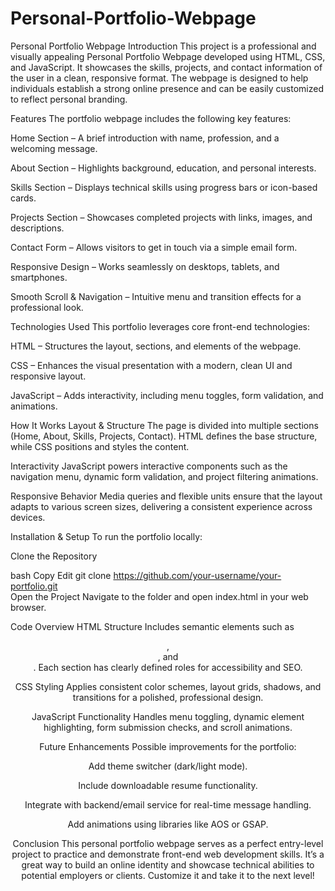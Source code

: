 # Personal-Portfolio-Webpage



Personal Portfolio Webpage
Introduction
This project is a professional and visually appealing Personal Portfolio Webpage developed using HTML, CSS, and JavaScript. It showcases the skills, projects, and contact information of the user in a clean, responsive format. The webpage is designed to help individuals establish a strong online presence and can be easily customized to reflect personal branding.

Features
The portfolio webpage includes the following key features:

Home Section – A brief introduction with name, profession, and a welcoming message.

About Section – Highlights background, education, and personal interests.

Skills Section – Displays technical skills using progress bars or icon-based cards.

Projects Section – Showcases completed projects with links, images, and descriptions.

Contact Form – Allows visitors to get in touch via a simple email form.

Responsive Design – Works seamlessly on desktops, tablets, and smartphones.

Smooth Scroll & Navigation – Intuitive menu and transition effects for a professional look.

Technologies Used
This portfolio leverages core front-end technologies:

HTML – Structures the layout, sections, and elements of the webpage.

CSS – Enhances the visual presentation with a modern, clean UI and responsive layout.

JavaScript – Adds interactivity, including menu toggles, form validation, and animations.

How It Works
Layout & Structure
The page is divided into multiple sections (Home, About, Skills, Projects, Contact). HTML defines the base structure, while CSS positions and styles the content.

Interactivity
JavaScript powers interactive components such as the navigation menu, dynamic form validation, and project filtering animations.

Responsive Behavior
Media queries and flexible units ensure that the layout adapts to various screen sizes, delivering a consistent experience across devices.

Installation & Setup
To run the portfolio locally:

Clone the Repository

bash
Copy
Edit
git clone https://github.com/your-username/your-portfolio.git  
Open the Project
Navigate to the folder and open index.html in your web browser.

Code Overview
HTML Structure
Includes semantic elements such as <header>, <section>, and <footer>. Each section has clearly defined roles for accessibility and SEO.

CSS Styling
Applies consistent color schemes, layout grids, shadows, and transitions for a polished, professional design.

JavaScript Functionality
Handles menu toggling, dynamic element highlighting, form submission checks, and scroll animations.

Future Enhancements
Possible improvements for the portfolio:

Add theme switcher (dark/light mode).

Include downloadable resume functionality.

Integrate with backend/email service for real-time message handling.

Add animations using libraries like AOS or GSAP.

Conclusion
This personal portfolio webpage serves as a perfect entry-level project to practice and demonstrate front-end web development skills. It’s a great way to build an online identity and showcase technical abilities to potential employers or clients. Customize it and take it to the next level!

